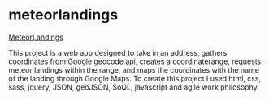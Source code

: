 # meteorlandings

[MeteorLandings](https://meteorlandings-q1project.firebaseapp.com)

This project is a web app designed to take in an address, gathers coordinates from Google geocode api, creates a coordinaterange, requests meteor landings within the range, and maps the coordinates with the name of the landing through Google Maps. To create this project I used html, css, sass, jquery, JSON, geoJSON, SoQL,  javascript and agile work philosophy.

